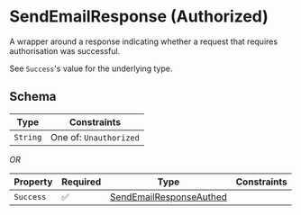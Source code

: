 # SendEmailResponse (Authorized)

A wrapper around a response indicating whether a request that requires authorisation was
successful.

See `Success`'s value for the underlying type.

## Schema

| Type | Constraints |
| --- | --- |
| `String` | One of: `Unauthorized` |

*OR*

| Property | Required | Type | Constraints |
| --- | --- | --- | --- |
| `Success` | ✅ | [SendEmailResponseAuthed](../../../routes/native/send_email/SendEmailResponseAuthed.md) |     | 


